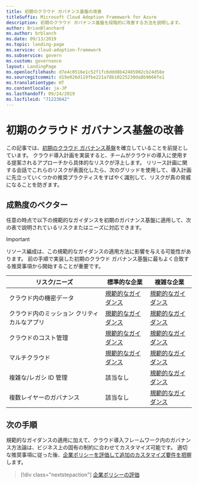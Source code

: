 ```yaml
---
title: 初期のクラウド ガバナンス基盤の改善
titleSuffix: Microsoft Cloud Adoption Framework for Azure
description: 初期のクラウド ガバナンス基盤を段階的に改善する方法を説明します。
author: BrianBlanchard
ms.author: brblanch
ms.date: 09/13/2019
ms.topic: landing-page
ms.service: cloud-adoption-framework
ms.subservice: govern
ms.custom: governance
layout: LandingPage
ms.openlocfilehash: d7e4c0516e1c52f1fc6ddd8b42485902cb24d58e
ms.sourcegitcommit: d19e026d119fbe221a78b10225230da8b9666fe1
ms.translationtype: HT
ms.contentlocale: ja-JP
ms.lasthandoff: 09/24/2019
ms.locfileid: "71223642"
---
```

# <a name="improve-your-initial-cloud-governance-foundation"></a>初期のクラウド ガバナンス基盤の改善

この記事では、[初期のクラウド ガバナンス基盤](./initial-foundation.md)を確立していることを前提としています。 クラウド導入計画を実装すると、チームがクラウドの導入に使用する提案されるアプローチから具体的なリスクが浮上します。 リリース計画に関する会話でこれらのリスクが表面化したら、次のグリッドを使用して、導入計画に先立っていくつかの推奨プラクティスをすばやく識別して、リスクが真の脅威になることを防ぎます。

## <a name="maturity-vectors"></a>成熟度のベクター

任意の時点で以下の規範的なガイダンスを初期のガバナンス基盤に適用して、次の表で説明されているリスクまたはニーズに対応できます。

> [!IMPORTANT]
> リソース編成は、この規範的なガイダンスの適用方法に影響を与える可能性があります。 前の手順で実装した初期のクラウド ガバナンス基盤に最もよく合致する推奨事項から開始することが重要です。

|リスク/ニーズ | 標準的な企業 | 複雑な企業 |
|---|---|---|
|クラウド内の機密データ|[規範的なガイダンス](./guides/standard/security-baseline-improvement.md)|[規範的なガイダンス](./guides/complex/security-baseline-improvement.md)|
|クラウド内のミッション クリティカルなアプリ|[規範的なガイダンス](./guides/standard/resource-consistency-improvement.md)|[規範的なガイダンス](./guides/complex/resource-consistency-improvement.md)|
|クラウドのコスト管理|[規範的なガイダンス](./guides/standard/cost-management-improvement.md)|[規範的なガイダンス](./guides/complex/cost-management-improvement.md)|
|マルチクラウド|[規範的なガイダンス](./guides/standard/multicloud-improvement.md)|[規範的なガイダンス](./guides/complex/multicloud-improvement.md)|
|複雑な/レガシ ID 管理|該当なし|[規範的なガイダンス](./guides/complex/identity-baseline-improvement.md)|
|複数レイヤーのガバナンス|該当なし|[規範的なガイダンス](./guides/complex/multiple-layers-of-governance.md)|

## <a name="next-steps"></a>次の手順

規範的なガイダンスの適用に加えて、クラウド導入フレームワーク内のガバナンス方法論は、ビジネス上の固有の制約に合わせてカスタマイズ可能です。 適切な推奨事項に従った後、[企業ポリシーを評価して追加のカスタマイズ要件を把握](./corporate-policy.md)します。

> [!div class="nextstepaction"]
> [企業ポリシーの評価](./corporate-policy.md)
